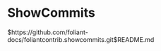 # ShowCommits

<include sethead="2" nohead="true">
    $https://github.com/foliant-docs/foliantcontrib.showcommits.git$README.md
</include>

